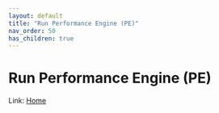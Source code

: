 ```yaml
---
layout: default
title: "Run Performance Engine (PE)"
nav_order: 50
has_children: true
---
```

# Run Performance Engine (PE)
  
  Link: [Home](../index) 
  
